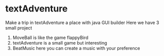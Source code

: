 # textAdventure
Make a trip in textAdventure a place with java GUI builder
Here we have 3 small project 
1. MoveBall is like the game flappyBird
2. textAdventure is a small game but interesting
3. BeatMusic here you can create a music with your preference
